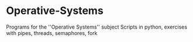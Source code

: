 # Operative-Systems
Programs for the ''Operative Systems'' subject
Scripts in python, exercises with pipes, threads, semaphores, fork
